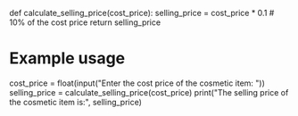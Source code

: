 def calculate_selling_price(cost_price):
    selling_price = cost_price * 0.1  # 10% of the cost price
    return selling_price

# Example usage
cost_price = float(input("Enter the cost price of the cosmetic item: "))
selling_price = calculate_selling_price(cost_price)
print("The selling price of the cosmetic item is:", selling_price)
